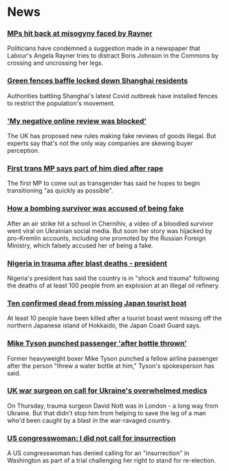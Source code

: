 # News
### [MPs hit back at misogyny faced by Rayner](https://www.bbc.com/news/uk-politics-61208037)
Politicians have condemned a suggestion made in a newspaper that Labour's Angela Rayner tries to distract Boris Johnson in the Commons by crossing and uncrossing her legs.
### [Green fences baffle locked down Shanghai residents](https://www.bbc.com/news/world-asia-61209761)
Authorities battling Shanghai's latest Covid outbreak have installed fences to restrict the population's movement.
### ['My negative online review was blocked'](https://www.bbc.com/news/business-60252909)
The UK has proposed new rules making fake reviews of goods illegal. But experts say that's not the only way companies are skewing buyer perception.
### [First trans MP says part of him died after rape](https://www.bbc.com/news/uk-wales-politics-61207083)
The first MP to come out as transgender has said he hopes to begin transitioning "as quickly as possible".
### [How a bombing survivor was accused of being fake](https://www.bbc.com/news/blogs-trending-61176372)
After an air strike hit a school in Chernihiv, a video of a bloodied survivor went viral on Ukrainian social media. But soon her story was hijacked by pro-Kremlin accounts, including one promoted by the Russian Foreign Ministry, which falsely accused her of being a fake.
### [Nigeria in trauma after blast deaths - president](https://www.bbc.com/news/world-africa-61207441)
Nigeria's president has said the country is in "shock and trauma" following the deaths of at least 100 people from an explosion at an illegal oil refinery.
### [Ten confirmed dead from missing Japan tourist boat](https://www.bbc.com/news/world-asia-61202599)
At least 10 people have been killed after a tourist boast went missing off the northern Japanese island of Hokkaido, the Japan Coast Guard says.
### [Mike Tyson punched passenger 'after bottle thrown'](https://www.bbc.com/news/world-us-canada-61192417)
Former heavyweight boxer Mike Tyson punched a fellow airline passenger after the person "threw a water bottle at him," Tyson's spokesperson has said. 
### [UK war surgeon on call for Ukraine's overwhelmed medics](https://www.bbc.com/news/world-europe-61195923)
On Thursday, trauma surgeon David Nott was in London - a long way from Ukraine. But that didn't stop him from helping to save the leg of a man who'd been caught by a blast in the war-ravaged country.
### [US congresswoman: I did not call for insurrection](https://www.bbc.com/news/world-us-canada-61196311)
A US congresswoman has denied calling for an "insurrection" in Washington as part of a trial challenging her right to stand for re-election. 
